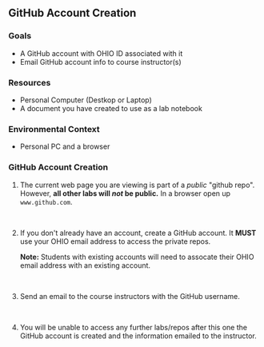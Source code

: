 ## GitHub Account Creation

### Goals
- A GitHub account with OHIO ID associated with it
- Email GitHub account info to course instructor(s)

### Resources

- Personal Computer (Destkop or Laptop)
- A document you have created to use as a lab notebook

### Environmental Context

- Personal PC and a browser

### GitHub Account Creation

1. The current web page you are viewing is part of a *public* "github repo". However, **all other labs will *not* be public.** In a browser open up ``www.github.com``.
<br>

2. If you don't already have an account, create a GitHub account. It **MUST** use your OHIO email address to access the private repos. 

    **Note:** Students with existing accounts will need to assocate their OHIO email address with an existing account.
<br>

3. Send an email to the course instructors with the GitHub username. 
<br>

4. You will be unable to access any further labs/repos after this one the GitHub account is created and the information emailed to the instructor.